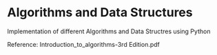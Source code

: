 # Algorithms and Data Structures
Implementation of different Algorithms and Data Structres using Python 

Reference: 
Introduction_to_algorithms-3rd Edition.pdf
